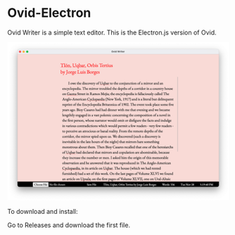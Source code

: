 # Ovid-Electron

Ovid Writer is a simple text editor. This is the Electron.js version of Ovid.

![Screenshot](OW_Ssh.png "OW Screenshot")

To download and install:

Go to Releases and download the first file. 